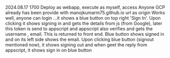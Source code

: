 2024.08.17 1700
Deploy as webapp, execute as myself, access Anyone
GCP already has been provide with manojkumarm75.github.io url as origin
Works well, anyone can login ...it shows a blue button on top right 'Sign In'. Upon clicking it shows signing in and gets the details from js (from Google), 
later this token is send to appscript and appscript also verifies and gets the username , email. This is returned to front end. Blue button shows signed in and on its left side shows the email.
Upon clicking blue button (signout mentioned now), it shows signing out and when geet the reply from appscript, it shows sign in on blue button
